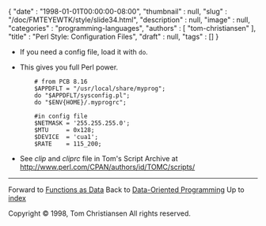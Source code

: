 {
   "date" : "1998-01-01T00:00:00-08:00",
   "thumbnail" : null,
   "slug" : "/doc/FMTEYEWTK/style/slide34.html",
   "description" : null,
   "image" : null,
   "categories" : "programming-languages",
   "authors" : [
      "tom-christiansen"
   ],
   "title" : "Perl Style: Configuration Files",
   "draft" : null,
   "tags" : []
}


-   If you need a config file, load it with `do`.
-   This gives you full Perl power.

            # from PCB 8.16
            $APPDFLT = "/usr/local/share/myprog";
            do "$APPDFLT/sysconfig.pl";
            do "$ENV{HOME}/.myprogrc";

            #in config file
            $NETMASK = '255.255.255.0';
            $MTU     = 0x128;
            $DEVICE  = 'cua1';
            $RATE    = 115_200;

-   See *clip* and *cliprc* file in Tom's Script Archive at http://www.perl.com/CPAN/authors/id/TOMC/scripts/

------------------------------------------------------------------------

Forward to [Functions as Data](/doc/FMTEYEWTK/style/slide35.html)
Back to [Data-Oriented Programming](/doc/FMTEYEWTK/style/slide33.html)
Up to [index](/doc/FMTEYEWTK/style/slide-index.html)

Copyright © 1998, Tom Christiansen
All rights reserved.

